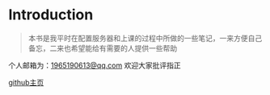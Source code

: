 # Introduction
> 本书是我平时在配置服务器和上课的过程中所做的一些笔记，一来方便自己备忘，二来也希望能给有需要的人提供一些帮助

个人邮箱为：1965190613@qq.com
欢迎大家批评指正

[github主页](https://github.com/sunhanwu)


